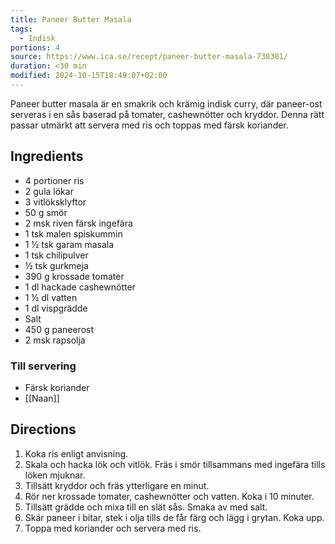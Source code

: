 ```yaml
---
title: Paneer Butter Masala
tags:
  - Indisk
portions: 4
source: https://www.ica.se/recept/paneer-butter-masala-730301/
duration: <30 min
modified: 2024-10-15T18:49:07+02:00
---
```


Paneer butter masala är en smakrik och krämig indisk curry, där paneer-ost serveras i en sås baserad på tomater, cashewnötter och kryddor. Denna rätt passar utmärkt att servera med ris och toppas med färsk koriander.

## Ingredients

- 4 portioner ris
- 2 gula lökar
- 3 vitlöksklyftor
- 50 g smör
- 2 msk riven färsk ingefära
- 1 tsk malen spiskummin
- 1 ½ tsk garam masala
- 1 tsk chilipulver
- ½ tsk gurkmeja
- 390 g krossade tomater
- 1 dl hackade cashewnötter
- 1 ½ dl vatten
- 1 dl vispgrädde
- Salt
- 450 g paneerost
- 2 msk rapsolja

### Till servering
- Färsk koriander
- [[Naan]]

## Directions

1. Koka ris enligt anvisning.
2. Skala och hacka lök och vitlök. Fräs i smör tillsammans med ingefära tills löken mjuknar.
3. Tillsätt kryddor och fräs ytterligare en minut.
4. Rör ner krossade tomater, cashewnötter och vatten. Koka i 10 minuter.
5. Tillsätt grädde och mixa till en slät sås. Smaka av med salt.
6. Skär paneer i bitar, stek i olja tills de får färg och lägg i grytan. Koka upp.
7. Toppa med koriander och servera med ris.
